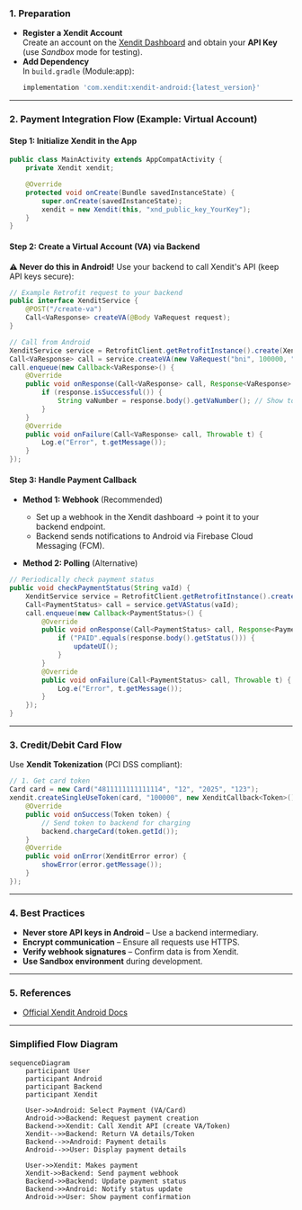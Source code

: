 ### **1. Preparation**
- **Register a Xendit Account**  
  Create an account on the [Xendit Dashboard](https://dashboard.xendit.co/) and obtain your **API Key** (use *Sandbox* mode for testing).  
- **Add Dependency**  
  In `build.gradle` (Module:app):
  ```gradle
  implementation 'com.xendit:xendit-android:{latest_version}'
  ```

---

### **2. Payment Integration Flow (Example: Virtual Account)**
#### **Step 1: Initialize Xendit in the App**  
```java
public class MainActivity extends AppCompatActivity {
    private Xendit xendit;

    @Override
    protected void onCreate(Bundle savedInstanceState) {
        super.onCreate(savedInstanceState);
        xendit = new Xendit(this, "xnd_public_key_YourKey");
    }
}
```

#### **Step 2: Create a Virtual Account (VA) via Backend**  
**⚠️ Never do this in Android!** Use your backend to call Xendit's API (keep API keys secure):  
```java
// Example Retrofit request to your backend
public interface XenditService {
    @POST("/create-va")
    Call<VaResponse> createVA(@Body VaRequest request);
}

// Call from Android
XenditService service = RetrofitClient.getRetrofitInstance().create(XenditService.class);
Call<VaResponse> call = service.createVA(new VaRequest("bni", 100000, "123"));
call.enqueue(new Callback<VaResponse>() {
    @Override
    public void onResponse(Call<VaResponse> call, Response<VaResponse> response) {
        if (response.isSuccessful()) {
            String vaNumber = response.body().getVaNumber(); // Show to user
        }
    }
    @Override
    public void onFailure(Call<VaResponse> call, Throwable t) {
        Log.e("Error", t.getMessage());
    }
});
```

#### **Step 3: Handle Payment Callback**  
- **Method 1: Webhook** (Recommended)  
  - Set up a webhook in the Xendit dashboard → point it to your backend endpoint.  
  - Backend sends notifications to Android via Firebase Cloud Messaging (FCM).  

- **Method 2: Polling** (Alternative)  
```java
// Periodically check payment status
public void checkPaymentStatus(String vaId) {
    XenditService service = RetrofitClient.getRetrofitInstance().create(XenditService.class);
    Call<PaymentStatus> call = service.getVAStatus(vaId);
    call.enqueue(new Callback<PaymentStatus>() {
        @Override
        public void onResponse(Call<PaymentStatus> call, Response<PaymentStatus> response) {
            if ("PAID".equals(response.body().getStatus())) {
                updateUI();
            }
        }
        @Override
        public void onFailure(Call<PaymentStatus> call, Throwable t) {
            Log.e("Error", t.getMessage());
        }
    });
}
```

---

### **3. Credit/Debit Card Flow**  
Use **Xendit Tokenization** (PCI DSS compliant):  
```java
// 1. Get card token
Card card = new Card("4811111111111114", "12", "2025", "123");
xendit.createSingleUseToken(card, "100000", new XenditCallback<Token>() {
    @Override
    public void onSuccess(Token token) {
        // Send token to backend for charging
        backend.chargeCard(token.getId());
    }
    @Override
    public void onError(XenditError error) {
        showError(error.getMessage());
    }
});
```

---

### **4. Best Practices**  
- **Never store API keys in Android** – Use a backend intermediary.  
- **Encrypt communication** – Ensure all requests use HTTPS.  
- **Verify webhook signatures** – Confirm data is from Xendit.  
- **Use Sandbox environment** during development.  

---

### **5. References**  
- [Official Xendit Android Docs](https://docs.xendit.co/mobile/xendit-android-sdk)  

---

### **Simplified Flow Diagram**  
```mermaid
sequenceDiagram
    participant User
    participant Android
    participant Backend
    participant Xendit

    User->>Android: Select Payment (VA/Card)
    Android->>Backend: Request payment creation
    Backend->>Xendit: Call Xendit API (create VA/Token)
    Xendit-->>Backend: Return VA details/Token
    Backend-->>Android: Payment details
    Android-->>User: Display payment details
    
    User->>Xendit: Makes payment
    Xendit->>Backend: Send payment webhook
    Backend->>Backend: Update payment status
    Backend->>Android: Notify status update
    Android->>User: Show payment confirmation
```
